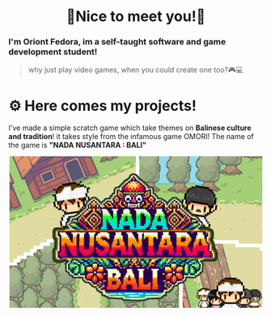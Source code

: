 <div align="center">
<h1> 🌟Nice to meet you!🌟 </h1>
</div>

### I'm Oriont Fedora, im a self-taught software and game development student!
> why just play video games, when you could create one too?🎮💻
# ⚙️ Here comes my projects!

I've made a simple scratch game which take themes on **Balinese culture and tradition**! it takes style from the infamous game OMORI! The name of the game is **"NADA NUSANTARA : BALI"**

<div align="center">

[![My scratch project](https://raw.githubusercontent.com/OriontDev/OriontDev/refs/heads/main/Images/Image2.png)](https://scratch.mit.edu/projects/1098043166)

</div>
